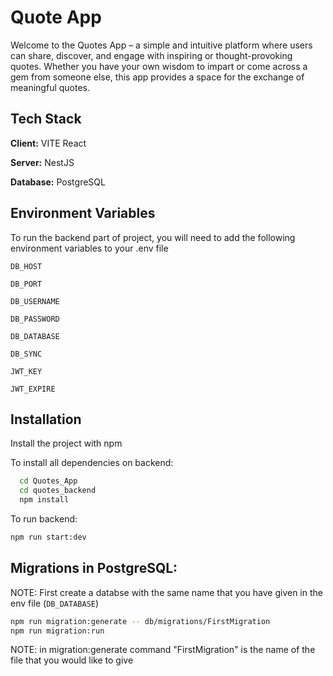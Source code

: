 
# Quote App

Welcome to the Quotes App – a simple and intuitive platform where users can share, discover, and engage with inspiring or thought-provoking quotes. Whether you have your own wisdom to impart or come across a gem from someone else, this app provides a space for the exchange of meaningful quotes.


## Tech Stack

**Client:** VITE React 

**Server:** NestJS

**Database:** PostgreSQL


## Environment Variables

To run the backend part of project, you will need to add the following environment variables to your .env file

`DB_HOST`

`DB_PORT`

`DB_USERNAME`

`DB_PASSWORD`

`DB_DATABASE`

`DB_SYNC`

`JWT_KEY` 

`JWT_EXPIRE`

## Installation

Install the project with npm

To install all dependencies on backend:
```bash
  cd Quotes_App
  cd quotes_backend
  npm install
```

To run backend:
```bash
npm run start:dev
```


## Migrations in PostgreSQL:
NOTE: First create a databse with the same name that you have given in the env file (`DB_DATABASE`)
```bash
npm run migration:generate -- db/migrations/FirstMigration
npm run migration:run
```
NOTE: in migration:generate command "FirstMigration" is the name of the file that you would like to give
